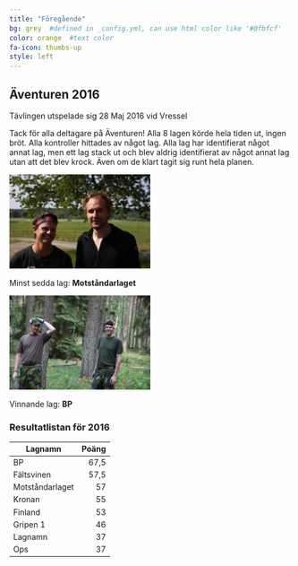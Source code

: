 ```yaml
---
title: "Föregående"
bg: grey  #defined in _config.yml, can use html color like '#0fbfcf'
color: orange  #text color
fa-icon: thumbs-up
style: left
---
```


## Äventuren 2016

Tävlingen utspelade sig 28 Maj 2016 vid Vressel

Tack för alla deltagare på Äventuren! Alla 8 lagen körde hela tiden ut, ingen bröt.
Alla kontroller hittades av något lag. 
Alla lag har identifierat något annat lag, men ett lag stack ut och blev aldrig identifierat av något annat lag utan att det blev krock. Även om de klart tagit sig runt hela planen.

<img src="img/2016-minst_sedda-motstandarlaget.jpg" 
	alt="Minst sedda lag: Motståndarlaget" 
	width="50%" 
	title="Motståndarlaget">

Minst sedda lag: **Motståndarlaget**

<img src="img/2016-vinnare-BP.jpg" 
	alt="Vinnare: BP" 
	width="50%" 
	title="BP">

Vinnande lag: **BP**

### Resultatlistan för 2016

| Lagnamn 			| Poäng |
|-------------------|------:|
| BP				| 67,5 |  
| Fältsvinen 		| 57,5 |
| Motståndarlaget 	| 57 |
| Kronan 			| 55 |
| Finland 			| 53 |
| Gripen 1 			| 46 |
| Lagnamn 			| 37 |
| Ops 				| 37 |

